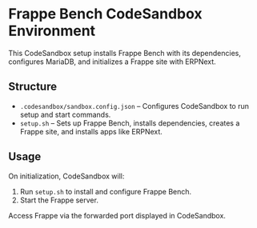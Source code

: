 # Frappe Bench CodeSandbox Environment

This CodeSandbox setup installs Frappe Bench with its dependencies, configures MariaDB, and initializes a Frappe site with ERPNext.

## Structure

- `.codesandbox/sandbox.config.json` – Configures CodeSandbox to run setup and start commands.
- `setup.sh` – Sets up Frappe Bench, installs dependencies, creates a Frappe site, and installs apps like ERPNext.

## Usage

On initialization, CodeSandbox will:
1. Run `setup.sh` to install and configure Frappe Bench.
2. Start the Frappe server.

Access Frappe via the forwarded port displayed in CodeSandbox.
